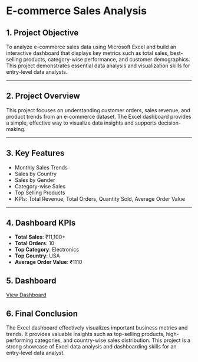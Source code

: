 #  E-commerce Sales Analysis
## 1. Project Objective

To analyze e-commerce sales data using Microsoft Excel and build an interactive dashboard that displays key metrics such as total sales, best-selling products, category-wise performance, and customer demographics. This project demonstrates essential data analysis and visualization skills for entry-level data analysts.

---

## 2. Project Overview

This project focuses on understanding customer orders, sales revenue, and product trends from an e-commerce dataset. The Excel dashboard provides a simple, effective way to visualize data insights and supports decision-making.

---

## 3. Key Features

-  Monthly Sales Trends
-  Sales by Country
-  Sales by Gender
-  Category-wise Sales
-  Top Selling Products
-  KPIs: Total Revenue, Total Orders, Quantity Sold, Average Order Value

---







## 4. Dashboard KPIs

- **Total Sales**: ₹11,100+  
- **Total Orders**: 10  
- **Top Category**: Electronics  
- **Top Country**: USA  
- **Average Order Value**: ₹1110


## 5. Dashboard 

   <a href="https://github.com/Anitha-Kunchala/Ecommerce-Sales-Analysis/blob/main/Screenshot%202025-08-11%20124459.png">View Dashboard </a>

## 6. Final Conclusion

The Excel dashboard effectively visualizes important business metrics and trends. It provides valuable insights such as top-selling products, high-performing categories, and country-wise sales distribution. This project is a strong showcase of Excel data analysis and dashboarding skills for an entry-level data analyst.
